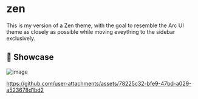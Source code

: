 # zen
This is my version of a Zen theme, with the goal to resemble the Arc UI theme as closely as possible while moving eveything to the sidebar exclusively.

## 💼 Showcase

![image](https://github.com/user-attachments/assets/c9716abe-1ea5-4161-9138-62bf1528009a)

https://github.com/user-attachments/assets/78225c32-bfe9-47bd-a029-a523678d1bd2
